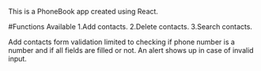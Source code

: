 This is a PhoneBook app created using React.

#Functions Available
1.Add contacts.
2.Delete contacts.
3.Search contacts.

Add contacts form validation limited to checking if phone number is a number and if all fields are filled or not.
An alert shows up in case of invalid input.